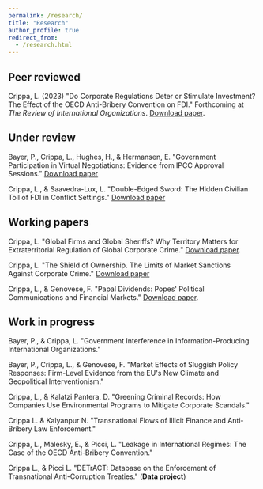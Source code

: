 ```yaml
---
permalink: /research/
title: "Research"
author_profile: true
redirect_from: 
  - /research.html
---
```


## Peer reviewed
Crippa, L. (2023) "Do Corporate Regulations Deter or Stimulate Investment? The Effect of the OECD Anti-Bribery Convention on FDI." Forthcoming at _The Review of International Organizations_. [Download paper](https://lorenzo-crippa.github.io/files/regulation_investment.pdf).

## Under review
Bayer, P., Crippa, L., Hughes, H., & Hermansen, E. "Government Participation in Virtual Negotiations: Evidence from IPCC Approval Sessions." [Download paper](https://lorenzo-crippa.github.io/files/BCHH_CC_SI.pdf)

Crippa, L., & Saavedra-Lux, L. "Double-Edged Sword: The Hidden Civilian Toll of FDI in Conflict Settings." [Download paper](https://lorenzo-crippa.github.io/files/LC_LSL_FDI_conflict.pdf)

## Working papers

Crippa, L. "Global Firms and Global Sheriffs? Why Territory Matters for Extraterritorial Regulation of Global Corporate Crime." [Download paper](https://lorenzo-crippa.github.io/files/sheriffs.pdf).

Crippa, L. "The Shield of Ownership. The Limits of Market Sanctions Against Corporate Crime." [Download paper](https://lorenzo-crippa.github.io/files/scandals_ownership.pdf)

Crippa, L., & Genovese, F. "Papal Dividends: Popes' Political Communications and Financial Markets." [Download paper](https://lorenzo-crippa.github.io/files/papal_dividends.pdf).


## Work in progress

Bayer, P., & Crippa, L. "Government Interference in Information-Producing International Organizations."

Bayer, P., Crippa, L., & Genovese, F. "Market Effects of Sluggish Policy Responses: Firm-Level Evidence from the EU's New Climate and Geopolitical Interventionism."

Crippa, L., & Kalatzi Pantera, D. "Greening Criminal Records: How Companies Use Environmental Programs to Mitigate Corporate Scandals."

Crippa L. & Kalyanpur N. "Transnational Flows of Illicit Finance and Anti-Bribery Law Enforcement."

Crippa, L., Malesky, E., & Picci, L. "Leakage in International Regimes: The Case of the OECD Anti-Bribery Convention."

Crippa L., & Picci L. "DETrACT: Database on the Enforcement of Transnational Anti-Corruption Treaties." (**Data project**)


